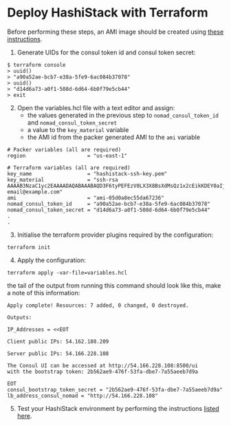 # Deploy HashiStack with Terraform

Before performing these steps, an AMI image should be created using [these instructions](https://github.com/chrisadkin/Nomad-HashiStack-Lab/blob/main/documentation/aws/01-build.md).

1. Generate UIDs for the consul token id and consul token secret:
```
$ terraform console
> uuid()
> "a90a52ae-bcb7-e38a-5fe9-6ac084b37078"
> uuid()
> "d14d6a73-a0f1-508d-6d64-6b0f79e5cb44"
> exit
```

2. Open the variables.hcl file with a text editor and assign:
   - the values generated in the previous step to ```nomad_consul_token_id``` and ```nomad_consul_token_secret```
   - a value to the ```key_material``` variable
   - the AMI id from the packer generated AMI to the ```ami``` variable
```
# Packer variables (all are required)
region                    = "us-east-1"

# Terraform variables (all are required)
key_name                  = "hashistack-ssh-key.pem"
key_material              = "ssh-rsa AAAAB3NzaC1yc2EAAAADAQABAAABAQD3F6tyPEFEzV0LX3X8BsXdMsQz1x2cEikKDEY0aIj41qgxMCP/iteneqXSIFZBp5vizPvaoIR3Um9xK7PGoW8giupGn+EPuxIA4cDM4vzOqOkiMPhz5XK0whEjkVzTo4+S0puvDZuwIsdiW9mxhJc7tgBNL0cYlWSYVkz4G/fslNfRPW5mYAM49f4fhtxPb5ok4Q2Lg9dPKVHO/Bgeu5woMc7RY0p1ej6D4CKFE6lymSDJpW0YHX/wqE9+cfEauh7xZcG0q9t2ta6F6fmX0agvpFyZo8aFbXeUBr7osSCJNgvavWbM/06niWrOvYX2xwWdhXmXSrbX8ZbabVohBK41 email@example.com"
ami                       = "ami-05d0a8ec55da67236"
nomad_consul_token_id     = "a90a52ae-bcb7-e38a-5fe9-6ac084b37078"
nomad_consul_token_secret = "d14d6a73-a0f1-508d-6d64-6b0f79e5cb44"
.
.
```

3. Initialise the terraform provider plugins required by the configuration:
```
terraform init
```

4. Apply the configuration:
```
terraform apply -var-file=variables.hcl
```
  the tail of the output from running this command should look like this, make a note of this information:
```
Apply complete! Resources: 7 added, 0 changed, 0 destroyed.

Outputs:

IP_Addresses = <<EOT

Client public IPs: 54.162.180.209

Server public IPs: 54.166.228.108

The Consul UI can be accessed at http://54.166.228.108:8500/ui
with the bootstrap token: 2b562ae9-476f-53fa-dbe7-7a55aeeb7d9a

EOT
consul_bootstrap_token_secret = "2b562ae9-476f-53fa-dbe7-7a55aeeb7d9a"
lb_address_consul_nomad = "http://54.166.228.108"
```

5. Test your HashiStack environment by performing the instructions [listed here](https://github.com/chrisadkin/Nomad-HashiStack-Lab/blob/main/documentation/aws/03-check.md).
  

  
